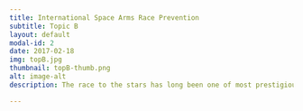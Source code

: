```yaml
---
title: International Space Arms Race Prevention
subtitle: Topic B
layout: default
modal-id: 2
date: 2017-02-18
img: topB.jpg
thumbnail: topB-thumb.png
alt: image-alt
description: The race to the stars has long been one of most prestigious and technologically advanced endeavor of mankind. Almost equally technically advanced are the weapons of war. However it is within the mandate of the SPECPOL to determine methods to prevent this race from accelerating into an arms race.

---
```

